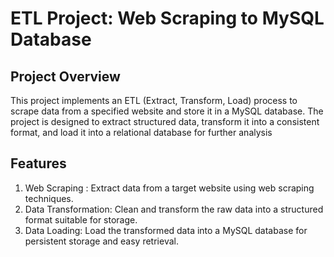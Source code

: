 # ETL Project: Web Scraping to MySQL Database

## Project Overview

This project implements an ETL (Extract, Transform, Load) process to scrape data from a specified website and store it in a MySQL database. The project is designed to extract structured data, transform it into a consistent format, and load it into a relational database for further analysis

## Features

1. Web Scraping : Extract data from a target website using web scraping techniques.
2. Data Transformation: Clean and transform the raw data into a structured format suitable for storage.
3. Data Loading: Load the transformed data into a MySQL database for persistent storage and easy retrieval.

